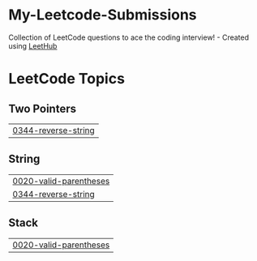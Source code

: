 # My-Leetcode-Submissions
Collection of LeetCode questions to ace the coding interview! - Created using [LeetHub](https://github.com/QasimWani/LeetHub)

<!---LeetCode Topics Start-->
# LeetCode Topics
## Two Pointers
|  |
| ------- |
| [0344-reverse-string](https://github.com/nafisa11bd/My-Leetcode-Submissions/tree/master/0344-reverse-string) |
## String
|  |
| ------- |
| [0020-valid-parentheses](https://github.com/nafisa11bd/My-Leetcode-Submissions/tree/master/0020-valid-parentheses) |
| [0344-reverse-string](https://github.com/nafisa11bd/My-Leetcode-Submissions/tree/master/0344-reverse-string) |
## Stack
|  |
| ------- |
| [0020-valid-parentheses](https://github.com/nafisa11bd/My-Leetcode-Submissions/tree/master/0020-valid-parentheses) |
<!---LeetCode Topics End-->